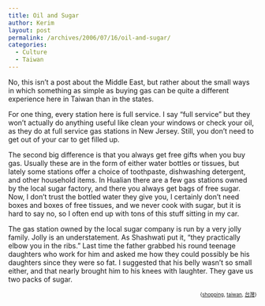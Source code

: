 ```yaml
---
title: Oil and Sugar
author: Kerim
layout: post
permalink: /archives/2006/07/16/oil-and-sugar/
categories:
  - Culture
  - Taiwan
---
```

No, this isn&#8217;t a post about the Middle East, but rather about the small ways in which something as simple as buying gas can be quite a different experience here in Taiwan than in the states.

For one thing, every station here is full service. I say &#8220;full service&#8221; but they won&#8217;t actually do anything useful like clean your windows or check your oil, as they do at full service gas stations in New Jersey. Still, you don&#8217;t need to get out of your car to get filled up.

The second big difference is that you always get free gifts when you buy gas. Usually these are in the form of either water bottles or tissues, but lately some stations offer a choice of toothpaste, dishwashing detergent, and other household items. In Hualian there are a few gas stations owned by the local sugar factory, and there you always get bags of free sugar. Now, I don&#8217;t trust the bottled water they give you, I certainly don&#8217;t need boxes and boxes of free tissues, and we never cook with sugar, but it is hard to say no, so I often end up with tons of this stuff sitting in my car.

The gas station owned by the local sugar company is run by a very jolly family. Jolly is an understatement. As Shashwati put it, &#8220;they practically elbow you in the ribs.&#8221; Last time the father grabbed his round teenage daughters who work for him and asked me how they could possibly be his daughters since they were so fat. I suggested that his belly wasn&#8217;t so small either, and that nearly brought him to his knees with laughter. They gave us two packs of sugar.

<!-- technorati tags start -->

<div style="text-align:right;">
  <span style="font-size:x-small;">{<a href="http://www.technorati.com/tag/shopping" onclick="_gaq.push(['_trackEvent', 'outbound-article', 'http://www.technorati.com/tag/shopping', 'shopping']);"  rel="tag">shopping</a>, <a href="http://www.technorati.com/tag/taiwan" onclick="_gaq.push(['_trackEvent', 'outbound-article', 'http://www.technorati.com/tag/taiwan', 'taiwan']);"  rel="tag">taiwan</a>, <a href="http://www.technorati.com/tag/台灣" onclick="_gaq.push(['_trackEvent', 'outbound-article', 'http://www.technorati.com/tag/台灣', '台灣']);"  rel="tag">台灣</a>}</span>


<!-- technorati tags end -->

